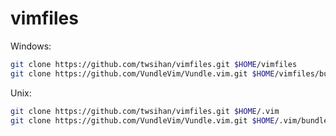 # vimfiles
Windows:
  ```Bash
  git clone https://github.com/twsihan/vimfiles.git $HOME/vimfiles
  git clone https://github.com/VundleVim/Vundle.vim.git $HOME/vimfiles/bundle/Vundle.vim
  ```
Unix:
  ```Bash
  git clone https://github.com/twsihan/vimfiles.git $HOME/.vim
  git clone https://github.com/VundleVim/Vundle.vim.git $HOME/.vim/bundle/Vundle.vim
  ```
